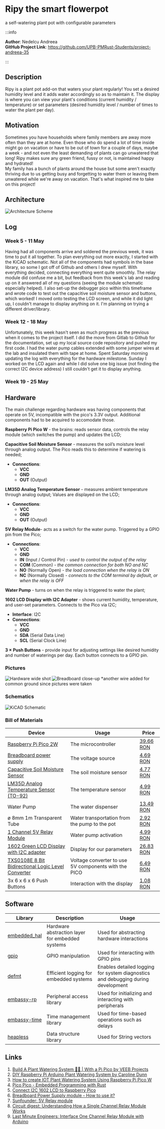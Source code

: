 # Ripy the smart flowerpot
a self-watering plant pot with configurable parameters

:::info 

**Author**: Nedelcu Andreea \
**GitHub Project Link**: https://github.com/UPB-PMRust-Students/project-andreea-35

:::

## Description

Ripy is a plant pot add-on that waters your plant regularly! You set a desired humidity level and it adds water accordingly so as to maintain it. The display is where you can view your plant's conditions (current humidity / temperature) or set parameters (desired humidity level / number of times to water the plant per day).

## Motivation

Sometimes you have households where family members are away more often than they are at home. Even those who do spend a lot of time inside might go on vacation or have to be out of town for a couple of days, maybe a week - and not even the least demanding of plants can go unwatered that long! Ripy makes sure any green friend, fussy or not, is maintained happy and hydrated! \
My family has a bunch of plants around the house but some aren't exactly thriving due to us getting busy and forgetting to water them or leaving them unwatered while we're away on vacation. That's what inspired me to take on this project!

## Architecture 

![Architecture Scheme](arch_scheme.webp)

## Log

<!-- write your progress here every week -->

### Week 5 - 11 May
Having had all components arrive and soldered the previous week, it was time to put it all together. To plan everything out more exactly, I started with the KiCAD schematic. Not all of the components had symbols in the base library, so some I got off of Github and others I drew myself. With everything decided, connecting everything went quite smoothly. The relay module did confuse me a bit, but feedback from this week's lab and reading up on it answered all of my questions (seeing the module schematic especially helped). I also set-up the debugger pico within this timeframe and wrote code to test out the capacitive soil moisture sensor and buttons, which worked! I moved onto testing the LCD screen, and while it did light up, I couldn't manage to display anything on it. I'm planning on trying a different driver/library.

### Week 12 - 18 May
Unfortunately, this week hasn't seen as much progress as the previous when it comes to the project itself. I did the move from Gitlab to Github for the documentation, set up my local source code repository and pushed my first code. I had the water pump cables extended with some jumper wires at the lab and insulated them with tape at home. Spent Saturday morning updating the log with everything for the hardware milestone. Sunday I worked on the LCD again and while I did solve one big issue (not finding the correct I2C device address) I still couldn't get it to display anything.

### Week 19 - 25 May

## Hardware

The main challenge regarding hardware was having components that operate on 5V, incompatible with the pico's 3.3V output. Additional components had to be acquired to accomodate those.

**Raspberry Pi Pico W**	- the brains: reads sensor data, controls the relay module (which switches the pump) and updates the LCD;

**Capacitive Soil Moisture Sensor**	- measures the soil’s moisture level through analog output. The Pico reads this to determine if watering is needed;
- **Connections**:
    - **VCC**
    - **GND**
    - **OUT** (Output)

**LM35D Analog Temperature Sensor** - measures ambient temperature through analog output; Values are displayed on the LCD;
- **Connections**:
    - **VCC**
    - **GND**
    - **OUT** (Output)

**5V Relay Module**- acts as a switch for the water pump. Triggered by a GPIO pin from the Pico;
- **Connections**:
    - **VCC**
    - **GND**
    - **IN** (Input / Control Pin) - *used to control the output of the relay*
    - **COM** (Common) - *the common connection for both NO and NC*
    - **NO** (Normally Open) - *the load connection when the relay is ON*
    - **NC** (Normally Closed) - *connects to the COM terminal by default, or when the relay is OFF*

**Water Pump**	- turns on when the relay is triggered to water the plant;

**1602 LCD Display with I2C Adapter** -	shows current humidity, temperature, and user-set parameters. Connects to the Pico via I2C;
- **Interface**: I2C
- **Connections**:
    - **VCC**
    - **GND**
    - **SDA** (Serial Data Line)
    - **SCL** (Serial Clock Line)

**3 × Push Buttons** - provide input for adjusting settings like desired humidity and number of waterings per day. Each button connects to a GPIO pin.

### Pictures

![Hardware wide shot](wide.webp)
![Breadboard close-up](breadboard.webp)
*another wire added for common ground since pictures were taken

### Schematics

![KiCAD Schematic](kicad_scheme.svg)

### Bill of Materials

| Device | Usage | Price |
|--------|--------|-------|
| [Raspberry Pi Pico 2W](https://www.raspberrypi.com/documentation/microcontrollers/raspberry-pi-pico.html) | The microcontroller | [39.66 RON](https://www.optimusdigital.ro/en/raspberry-pi-boards/12394-raspberry-pi-pico-w.html) |
| [Breadboard power supply](https://www.handsontec.com/dataspecs/mb102-ps.pdf) | The voltage source | [4.69 RON](https://www.optimusdigital.ro/en/linear-regulators/61-breadboard-source-power.html) |
| [Capacitive Soil Moisture Sensor](https://www.datocms-assets.com/28969/1662716326-hw-101-hw-moisture-sensor-v1-0.pdf) | The soil moisture sensor | [4.77 RON](https://ardushop.ro/ro/senzori/267-senzor-higrometru-capacitiv-6427854002815.html) |
| [LM35D Analog Temperature Sensor (TO-92)](https://www.ti.com/lit/ds/symlink/lm35.pdf) | The temperature sensor | [4.99 RON](https://www.optimusdigital.ro/ro/senzori/1469-senzor-de-temperatura-analogic-lm35d-to-92.html?search_query=0104210000013399&results=1) |
| Water Pump | The water dispenser | [13.49 RON](https://www.emag.ro/furtun-bipy-ker-apa-8-mm-1-m-vt8/pd/DN5CQCYBM/?utm_source=cns_confirmation&utm_medium=email&utm_campaign=cns_confirmation_order&utm_content=cns_product_image&ref_id=1785626640) |
| ø 8mm 1m Transparent Tube | Water transportation from the pump to the pot | [2.92 RON](https://www.emag.ro/furtun-bipy-ker-apa-8-mm-1-m-vt8/pd/DN5CQCYBM/?utm_source=cns_confirmation&utm_medium=email&utm_campaign=cns_confirmation_order&utm_content=cns_product_image&ref_id=1785626640) |
| [1 Channel 5V Relay Module](https://handsontec.com/dataspecs/relay/1Ch-relay.pdf)| Water pump activation | [4.99 RON](https://www.optimusdigital.ro/ro/electronica-de-putere-module-cu-releu/13084-modul-releu-cu-un-canal-comandat-cu-5-v.html) |
| [1602 Green LCD Display with I2C adapter](https://www.handsontec.com/dataspecs/module/I2C_1602_LCD.pdf) | Display for our parameters | [26.83 RON](https://ardushop.ro/ro/senzori/267-senzor-higrometru-capacitiv-6427854002815.html) |
| [TXS0108E 8 Bit Bidirectional Logic Level Converter](https://www.ti.com/lit/ds/symlink/txs0108e.pdf) | Voltage converter to use 5V components with the PICO | [6.49 RON](https://www.optimusdigital.ro/ro/interfata-convertoare-de-niveluri/1380-convertor-de-niveluri-logice-bidirecional-pe-8-bii-txs0108e.html?search_query=0104110000012852&results=1) |
| 3x 6 x 6 x 6 Push Buttons | Interaction with the display | [1.08 RON](https://www.optimusdigital.ro/ro/butoane-i-comutatoare/1119-buton-6x6x6.html?search_query=buton&results=213) |

## Software

| Library | Description | Usage |
|---------|-------------|-------|
| [embedded_hal](https://github.com/embassy-rs/embassy) | Hardware abstraction layer for embedded systems | Used for abstracting hardware interactions |
|[gpio](https://docs.embassy.dev/embassy-stm32/git/stm32c011d6/gpio/index.html)|GPIO manipulation |Used for interacting with GPIO pins |
| [defmt](https://github.com/knurling-rs/defmt) | Efficient logging for embedded systems | Enables detailed logging for system diagnostics and debugging during development |
|[embassy-rp](https://docs.embassy.dev/embassy-rp/git/rp2040/index.html)| Peripheral access library |Used for initializing and interacting with peripherals 
|[embassy-time](https://embassy.dev/book/dev/time_keeping.html)|Time management library  |Used for time-based operations such as delays |
| [heapless](https://docs.rs/heapless/0.8.0/heapless/) | Data structure library | Used for String vectors |


## Links

1. [Build A Plant Watering System 🌱🤖 | With a Pi Pico by VEEB Projects](https://www.youtube.com/watch?v=WVijoh-hqkw&list=TLPQMDQwNTIwMjU_mDmZqmpG4g)
2. [DIY Raspberry Pi Arduino Plant Watering System by Caroline Dunn](https://youtu.be/DOaDnYj3vfI?si=0LPCuMySoOpkZZ3T)
3. [How to create IOT Plant Watering System Using Raspberry Pi Pico W](https://kitflix.com/how-to-create-iot-plant-watering-system-using-raspberry-pi-pico-w/)
4. [Pico Pico - Embedded Programming with Rust](https://pico.implrust.com/index.html)
5. [Connect I2C 1602 LCD to Raspberry Pico](https://javed0863.medium.com/connect-i2c-1602-lcd-to-raspberry-pi-pico-rp2040-d52bc96d551f)
6. [Breadboard Power Supply module - How to use it?](https://www.youtube.com/watch?v=u_cJCtaEmyA&t=87s)
7. [Sunfounder: 5V Relay module](https://docs.sunfounder.com/projects/ultimate-sensor-kit/en/latest/components_basic/25-component_relay.html)
8. [Circuit digest:  Understanding How a Single Channel Relay Module Works](https://circuitdigest.com/microcontroller-projects/interface-single-channel-relay-module-with-arduino)
9. [Last Minute Engineers: Interface One Channel Relay Module with Arduino](https://lastminuteengineers.com/one-channel-relay-module-arduino-tutorial/)